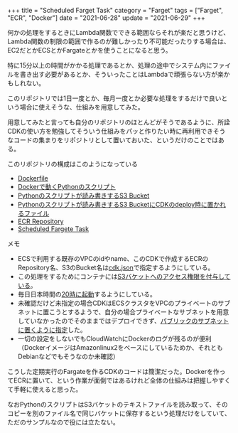 +++
title = "Scheduled Farget Task"
category = "Farget"
tags = ["Farget", "ECR", "Docker"]
date = "2021-06-28"
update = "2021-06-29"
+++

何かの処理をするときにLambda関数でできる範囲ならそれが楽だと思うけど、Lambda関数の制限の範囲で作るのが難しかったり不可能だったりする場合は、EC2だとかECSとかFargateとかを使うことになると思う。

特に15分以上の時間がかかる処理であるとか、処理の途中でシステム内にファイルを書き出す必要があるとか、そういったことはLambdaで頑張らない方が楽かもしれない。

このリポジトリでは1日一度とか、毎月一度とか必要な処理をするだけで良いという場合に使えそうな、仕組みを用意してみた。

用意してみたと言っても自分のリポジトリのほとんどがそうであるように、所詮CDKの使い方を勉強してそういう仕組みをパッと作りたい時に再利用できそうなコードの集まりをリポジトリとして置いておいた、というだけのことではある。

このリポジトリの構成はこのようになっている

* [Dockerfile](../docker/Dockerfile)
* [Dockerで動くPythonのスクリプト](../docker/script.py)
* [Pythonのスクリプトが読み書きするS3 Bucket](../lib/cdk-fargate-storage-stack.ts)
* [Pythonのスクリプトが読み書きするS3 BucketにCDKのdeploy時に置かれるファイル](../sample)
* [ECR Repository](../lib/cdk-fargate-repo-stack.ts)
* [Scheduled Fargete Task](../lib/cdk-fargate-stack.ts)

メモ

* ECSで利用する既存のVPCのidやname、このCDKで作成するECRのRepository名、S3のBucket名は[cdk.json](../cdk.json)で指定するようにしている。
* この処理をするためにコンテナには[S3バケットへのアクセス権限を付与している](https://github.com/suzukiken/cdk-fargate/blob/711f92bb1ffef2e0220fff166e6c92f678707a3b/lib/cdk-fargate-stack.ts#L41)。
* 毎日日本時間の[20時に起動](https://github.com/suzukiken/cdk-fargate/blob/711f92bb1ffef2e0220fff166e6c92f678707a3b/lib/cdk-fargate-stack.ts#L37)するようにしている。
* 未確認だけど未指定の場合CDKはECSクラスタをVPCのプライベートのサブネットに置こうとするようで、自分の場合プライベートなサブネットを用意していなかったのでそのままではデプロイできず、[パブリックのサブネットに置くように指定](https://github.com/suzukiken/cdk-fargate/blob/711f92bb1ffef2e0220fff166e6c92f678707a3b/lib/cdk-fargate-stack.ts#L34-L36)した。
* 一切の設定をしないでもCloudWatchにDockerのログが残るのが便利（DockerイメージはAmazonlinux2をベースにしているためか、それともDebianなどでもそうなのか未確認）

こうした定期実行のFargateを作るCDKのコードは簡潔だった。Dockerを作ってECRに置いて、という作業が面倒ではあるけれど全体の仕組みは把握しやすくて手軽に使えると思った。

なおPythonのスクリプトはS3バケットのテキストファイルを読み取って、そのコピーを別のファイル名で同じバケットに保存するという処理だけをしていて、ただのサンプルなので役には立たない。
